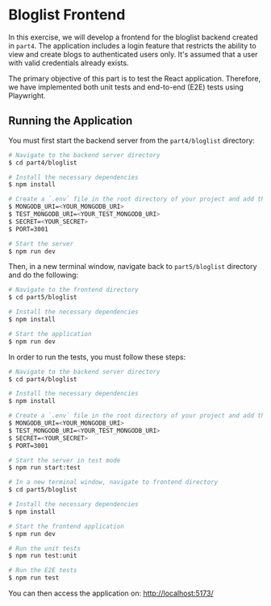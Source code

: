 # Bloglist Frontend

In this exercise, we will develop a frontend for the bloglist backend created in `part4`. The application includes a login feature that restricts the ability to view and create blogs to authenticated users only. It's assumed that a user with valid credentials already exists.

The primary objective of this part is to test the React application. Therefore, we have implemented both unit tests and end-to-end (E2E) tests using Playwright.

## Running the Application

You must first start the backend server from the `part4/bloglist` directory:

```bash
# Navigate to the backend server directory
$ cd part4/bloglist

# Install the necessary dependencies
$ npm install

# Create a `.env` file in the root directory of your project and add the following environment variables
$ MONGODB_URI=<YOUR_MONGODB_URI>
$ TEST_MONGODB_URI=<YOUR_TEST_MONGODB_URI>
$ SECRET=<YOUR_SECRET>
$ PORT=3001

# Start the server
$ npm run dev
```

Then, in a new terminal window, navigate back to `part5/bloglist` directory and do the following:

```bash
# Navigate to the frontend directory
$ cd part5/bloglist

# Install the necessary dependencies
$ npm install

# Start the application
$ npm run dev
```

In order to run the tests, you must follow these steps:

```bash
# Navigate to the backend server directory
$ cd part4/bloglist

# Install the necessary dependencies
$ npm install

# Create a `.env` file in the root directory of your project and add the following environment variables
$ MONGODB_URI=<YOUR_MONGODB_URI>
$ TEST_MONGODB_URI=<YOUR_TEST_MONGODB_URI>
$ SECRET=<YOUR_SECRET>
$ PORT=3001

# Start the server in test mode
$ npm run start:test

# In a new terminal window, navigate to frontend directory
$ cd part5/bloglist

# Install the necessary dependencies
$ npm install

# Start the frontend application
$ npm run dev

# Run the unit tests
$ npm run test:unit

# Run the E2E tests
$ npm run test
```

You can then access the application on: [http://localhost:5173/](http://localhost:5173/)
